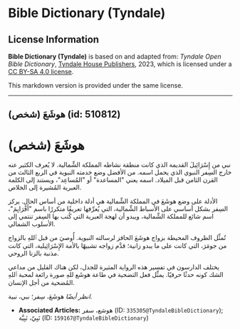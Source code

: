 # Bible Dictionary (Tyndale)

## License Information

**Bible Dictionary (Tyndale)** is based on and adapted from: _Tyndale Open Bible Dictionary_, [Tyndale House Publishers](https://tyndaleopenresources.com/), 2023, which is licensed under a [CC BY-SA 4.0 license](https://creativecommons.org/licenses/by-sa/4.0/legalcode.en).

This markdown version is provided under the same license.



--------------------------------

## هوشَعَ (شخص) (id: 510812)

هوشَعَ (شخص)
============

نبي من إِسْرَائِيلَ القديمة الذي كانت منطقة نشاطه المملكة الشِّمالية. لا يُعرف الكثير عنه خارج السِفر النبوي الذي يحمل اسمه. من الأفضل وضع خدمته النبوية في الربع الثالث من القرن الثامن قبل الميلاد. اسمه يعني "المساعدة" أو "المُساعِد"، ويستند إلى الكلمة العبرية المُشيرة إلى الخلاص.

الأدلة على وضع هوشَعَ في المملكة الشِّمالية هي أدلة داخلية من أساس الحال. يركز السِفر بشكل أساسي على الأسباط الشِّمالية، التي يُعرِّفها تعريفًا متكررًا باسم "أَفْرَايِمَ"، اسم شائع للمملكة الشِّمالية، ويبدو أن لهجة العبرية التي كُتب بها السِفر تنتمي إلى الأسلوب الشمالي.

تُمثِّل الظروف المحيطة بزواج هوشَعَ الحافز لرسالته النبوية. أُوصيَ من قبل ٱللهِ بالزواج من جومَرَ، التي كانت على ما يبدو زانية؛ قدَّم زواجه تشبيهًا بالأمة الإِسْرَائِيلية، التي كانت مذنبة بالزنا الروحي.

يختلف الدارسون في تفسير هذه الرواية المثيرة للجدل، لكن هناك القليل من مداعي الشك كونه حدثًا حرفيًا. يمثِّل فعل التضحية في طاعة هوشَع للهِ صورة رائعة لمحبة ٱللهِ المُضحية من أجل الإنسان.

*انظر أيضًا* هوشَعَ، سِفر؛ نبي، نبية.

* **Associated Articles:** هوشع، سفر (ID: `335305@TyndaleBibleDictionary`); نَبِيّ، نَبِيَّة (ID: `159167@TyndaleBibleDictionary`)

